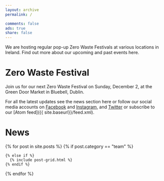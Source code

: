```yaml
---
layout: archive
permalink: /

comments: false
ads: true
share: false 
---
```


We are hosting regular pop-up Zero Waste Festivals at various locations in Ireland. Find out more about our upcoming and past events here.


# Zero Waste Festival

Join us for our next Zero Waste Festival on Sunday, December 2, at the Green Door Market in Bluebell, Dublin. 

For all the latest updates see the news section here or follow our social media accounts on [Facebook](https://www.facebook.com/ZeroWasteFestivalIreland) and [Instagram](https://www.instagram.com/zerowastefestirl), and [Twitter](https://twitter.com/ZeroWasteFest) or subscribe to our [Atom feed]({{ site.baseurl}}/feed.xml).


# News

<div class="tiles">
{% for post in site.posts %}
  {% if post.category == "team" %}
    
	{% else if %}
	  {% include post-grid.html %}
	{% endif %}
{% endfor %}
</div>

